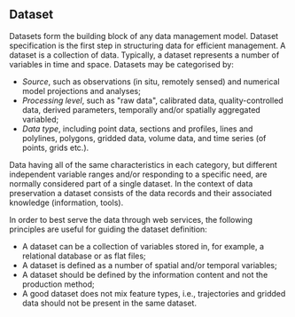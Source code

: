 ## Dataset
Datasets form the building block of any data management model. Dataset specification is the first step in structuring data for efficient management.
A dataset is a collection of data. Typically, a dataset represents a number of variables in time and space. Datasets may be categorised by: 

- *Source*, such as observations (in situ, remotely sensed) and numerical model projections and analyses; 
- *Processing level*, such as "raw data", calibrated data, quality-controlled data, derived parameters, temporally and/or spatially aggregated variabled; 
- *Data type*, including point data, sections and profiles, lines and polylines, polygons, gridded data, volume data, and time series (of points, grids etc.). 

Data having all of the same characteristics in each category, but different independent variable ranges and/or responding to a specific need, are normally considered part of a single dataset. In the context of data preservation a dataset consists of the data records and their associated knowledge (information, tools). 

In order to best serve the data through web services, the following principles are useful for guiding the dataset definition:

- A dataset can be a collection of variables stored in, for example, a relational database or as flat files;
- A dataset is defined as a number of spatial and/or temporal variables;
- A dataset should be defined by the information content and not the production method;
- A good dataset does not mix feature types, i.e., trajectories and gridded data should not be present in the same dataset.

